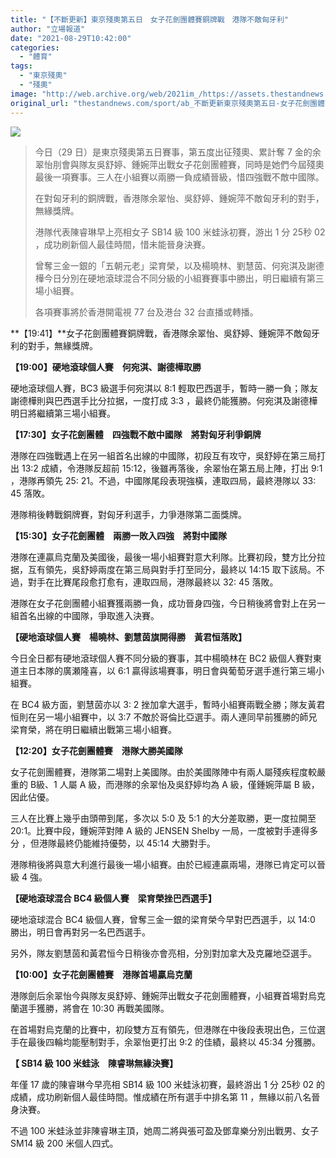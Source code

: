 ```yaml
---
title: "【不斷更新】東京殘奧第五日　女子花劍團體賽銅牌戰　港隊不敵匈牙利"
author: "立場報道"
date: "2021-08-29T10:42:00"
categories:
  - "體育"
tags:
  - "東京殘奧"
  - "殘奧"
image: "http://web.archive.org/web/2021im_/https://assets.thestandnews.com/media/photos/fence-02_hU0DVKv.png"
original_url: "thestandnews.com/sport/ab_不斷更新東京殘奧第五日-女子花劍團體首場獲勝-陳睿琳無緣-100-蛙決賽"
---
```

![](http://web.archive.org/web/2021im_/https://assets.thestandnews.com/media/photos/fence-02_hU0DVKv.png)

> 今日（29 日）是東京殘奧第五日賽事，第五度出征殘奧、累計奪 7 金的余翠怡刖會與隊友吳舒婷、鍾婉萍出戰女子花劍團體賽，同時是她們今屆殘奧最後一項賽事。三人在小組賽以兩勝一負成績晉級，惜四強戰不敵中國隊。
> 
> 在對匈牙利的銅牌戰，香港隊余翠怡、吳舒婷、鍾婉萍不敵匈牙利的對手，無緣獎牌。
> 
> 港隊代表陳睿琳早上亮相女子 SB14 級 100 米蛙泳初賽，游出 1 分 25秒 02 ，成功刷新個人最佳時間，惜未能晉身決賽。
> 
> 曾奪三金一銀的「五朝元老」梁育榮，以及楊曉林、劉慧茵、何宛淇及謝德樺今日分別在硬地滾球混合不同分級的小組賽賽事中勝出，明日繼續有第三場小組賽。
> 
> 各項賽事將於香港開電視 77 台及港台 32 台直播或轉播。

**【19:41】**女子花劍團體賽銅牌戰，香港隊余翠怡、吳舒婷、鍾婉萍不敵匈牙利的對手，無緣獎牌。

**【19:00】硬地滾球個人賽　何宛淇、謝德樺取勝**

硬地滾球個人賽，BC3 級選手何宛淇以 8:1 輕取巴西選手，暫時一勝一負；隊友謝德樺則與巴西選手比分拉据，一度打成 3:3 ，最終仍能獲勝。何宛淇及謝德樺明日將繼續第三場小組賽。

**【17:30】女子花劍團體　四強戰不敵中國隊　將對匈牙利爭銅牌**

港隊在四強戰遇上在另一組首名出線的中國隊，初段互有攻守，吳舒婷在第三局打出 13:2 成績，令港隊反超前 15:12，後雖再落後，余翠怡在第五局上陣，打出 9:1 ，港隊再領先 25: 21。不過，中國隊尾段表現強橫，連取四局，最終港隊以 33: 45 落敗。

港隊稍後轉戰銅牌賽，對匈牙利選手，力爭港隊第二面獎牌。

**【15:30】女子花劍團體　兩勝一敗入四強　將對中國隊**

港隊在連贏烏克蘭及美國後，最後一場小組賽對意大利隊。比賽初段，雙方比分拉据，互有領先，吳舒婷兩度在第三局與對手打至同分，最終以 14:15 取下該局。不過，對手在比賽尾段愈打愈有，連取四局，港隊最終以 32: 45 落敗。

港隊在女子花劍團體小組賽獲兩勝一負，成功晉身四強，今日稍後將會對上在另一組首名出線的中國隊，爭取進入決賽。

**【硬地滾球個人賽　楊曉林、劉慧茵旗開得勝　黃君恒落敗】**

今日全日都有硬地滾球個人賽不同分級的賽事，其中楊曉林在 BC2 級個人賽對東道主日本隊的廣瀬隆喜，以 6:1 贏得該場賽事，明日會與葡萄牙選手進行第三場小組賽。

在 BC4 級方面，劉慧茵亦以 3: 2 挫加拿大選手，暫時小組賽兩戰全勝；隊友黃君恒則在另一場小組賽中，以 3:7 不敵於哥倫比亞選手。兩人連同早前獲勝的師兄梁育榮，將在明日繼續出戰第三場小組賽。

**【12:20】女子花劍團體賽　港隊大勝美國隊**

女子花劍團體賽，港隊第二場對上美國隊。由於美國隊陣中有兩人屬殘疾程度較嚴重的 B級、1 人屬 A 級，而港隊的余翠怡及吳舒婷均為 A 級，僅鍾婉萍屬 B 級，因此佔優。

三人在比賽上幾乎由頭帶到尾，多次以 5:0 及 5:1 的大分差取勝，更一度拉開至 20:1。比賽中段，鍾婉萍對陣 A 級的 JENSEN Shelby 一局，一度被對手連得多分 ，但港隊最終仍能維持優勢，以 45:14 大勝對手。

港隊稍後將與意大利進行最後一場小組賽。由於已經連贏兩場，港隊已肯定可以晉級 4 強。

**【硬地滾球混合 BC4 級個人賽　梁育榮挫巴西選手】**

硬地滾球混合 BC4 級個人賽，曾奪三金一銀的梁育榮今早對巴西選手，以 14:0 勝出，明日會再對另一名巴西選手。

另外，隊友劉慧茵和黃君恒今日稍後亦會亮相，分別對加拿大及克羅地亞選手。

**【10:00】女子花劍團體賽　港隊首場贏烏克蘭**

港隊劍后余翠怡今與隊友吳舒婷、鍾婉萍出戰女子花劍團體賽，小組賽首場對烏克蘭選手獲勝，將會在 10:30 再戰美國隊。

在首場對烏克蘭的比賽中，初段雙方互有領先，但港隊在中後段表現出色，三位選手在最後四輪均能壓制對手，余翠怡更打出 9:2 的佳績，最終以 45:34 分獲勝。

**【 SB14 級 100 米蛙泳　陳睿琳無緣決賽】**

年僅 17 歲的陳睿琳今早亮相 SB14 級 100 米蛙泳初賽，最終游出 1 分 25秒 02 的成績，成功刷新個人最佳時間。惟成績在所有選手中排名第 11 ，無緣以前八名晉身決賽。

不過 100 米蛙泳並非陳睿琳主頂，她周二將與張可盈及鄧韋樂分別出戰男、女子 SM14 級 200 米個人四式。
